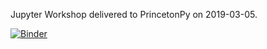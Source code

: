 Jupyter Workshop delivered to PrincetonPy on 2019-03-05.

[![Binder](https://mybinder.org/badge_logo.svg)](https://mybinder.org/v2/gh/stefanuddenberg/Princetonpy-Jupyter-Workshop/master)
